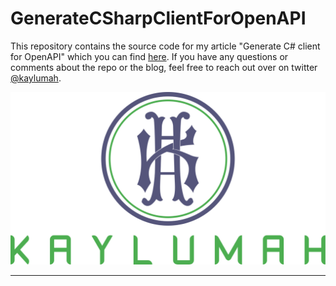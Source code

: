 # GenerateCSharpClientForOpenAPI

This repository contains the source code for my article "Generate C# client for OpenAPI" which you can find [here](https://kaylumah.nl/2021/05/23/generate-csharp-client-for-openapi.html).
If you have any questions or comments about the repo or the blog, feel free to reach out over on twitter [@kaylumah](https://twitter.com/kaylumah).

![Kaylumah Logo](logo.svg)

---
